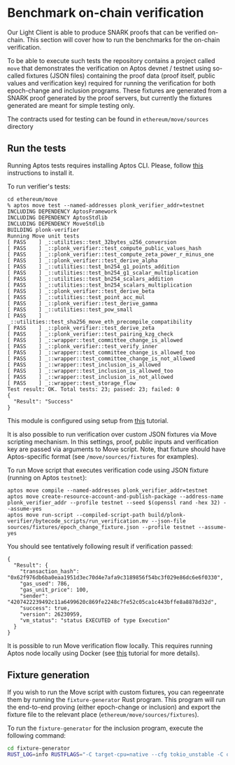 # Benchmark on-chain verification

Our Light Client is able to produce SNARK proofs that can be verified on-chain. This section will cover how to run the
benchmarks for the on-chain verification.

To be able to execute such tests the repository contains a project called `move` that demonstrates the verification on
Aptos devnet / testnet using so-called fixtures (JSON files) containing the proof data (proof itself, public values and
verification key) required for running the verification for both epoch-change and inclusion programs. These fixtures
are generated from a SNARK proof generated by the proof servers, but currently the fixtures generated are meant for
simple testing only.

The contracts used for testing can be found in `ethereum/move/sources` directory

## Run the tests

Running Aptos tests requires installing Aptos CLI. Please, follow [this](https://aptos.dev/en/build/cli) instructions to
install it.

To run verifier's tests:

```
cd ethereum/move
% aptos move test --named-addresses plonk_verifier_addr=testnet
INCLUDING DEPENDENCY AptosFramework
INCLUDING DEPENDENCY AptosStdlib
INCLUDING DEPENDENCY MoveStdlib
BUILDING plonk-verifier
Running Move unit tests
[ PASS    ] _::utilities::test_32bytes_u256_conversion
[ PASS    ] _::plonk_verifier::test_compute_public_values_hash
[ PASS    ] _::plonk_verifier::test_compute_zeta_power_r_minus_one
[ PASS    ] _::plonk_verifier::test_derive_alpha
[ PASS    ] _::utilities::test_bn254_g1_points_addition
[ PASS    ] _::utilities::test_bn254_g1_scalar_multiplication
[ PASS    ] _::utilities::test_bn254_scalars_addition
[ PASS    ] _::utilities::test_bn254_scalars_multiplication
[ PASS    ] _::plonk_verifier::test_derive_beta
[ PASS    ] _::utilities::test_point_acc_mul
[ PASS    ] _::plonk_verifier::test_derive_gamma
[ PASS    ] _::utilities::test_pow_small
[ PASS    ] _::utilities::test_sha256_move_eth_precompile_compatibility
[ PASS    ] _::plonk_verifier::test_derive_zeta
[ PASS    ] _::plonk_verifier::test_pairing_kzg_check
[ PASS    ] _::wrapper::test_committee_change_is_allowed
[ PASS    ] _::plonk_verifier::test_verify_inner
[ PASS    ] _::wrapper::test_committee_change_is_allowed_too
[ PASS    ] _::wrapper::test_committee_change_is_not_allowed
[ PASS    ] _::wrapper::test_inclusion_is_allowed
[ PASS    ] _::wrapper::test_inclusion_is_allowed_too
[ PASS    ] _::wrapper::test_inclusion_is_not_allowed
[ PASS    ] _::wrapper::test_storage_flow
Test result: OK. Total tests: 23; passed: 23; failed: 0
{
  "Result": "Success"
}
```

This module is configured using setup from [this](https://aptos.dev/en/build/guides/build-e2e-dapp/1-create-smart-contract) tutorial.

It is also possible to run verification over custom JSON fixtures via Move scripting mechanism. In this settings, proof, public inputs and
verification key are passed via arguments to Move script. Note, that fixture should have Aptos-specific format (see `/move/sources/fixtures` for
examples).

To run Move script that executes verification code using JSON fixture (running on Aptos `testnet`):

```
aptos move compile --named-addresses plonk_verifier_addr=testnet
aptos move create-resource-account-and-publish-package --address-name plonk_verifier_addr --profile testnet --seed $(openssl rand -hex 32) --assume-yes
aptos move run-script --compiled-script-path build/plonk-verifier/bytecode_scripts/run_verification.mv --json-file sources/fixtures/epoch_change_fixture.json --profile testnet --assume-yes
```

You should see tentatively following result if verification passed:

```
{
  "Result": {
    "transaction_hash": "0x62f976db6ba0eaa1951d3ec70d4e7afa9c3189856f54bc3f029e86dc6e6f0330",
    "gas_used": 786,
    "gas_unit_price": 100,
    "sender": "4207422239492c11a6499620c869fe2248c7fe52c05ca1c443bffe8a8878d32d",
    "success": true,
    "version": 26230959,
    "vm_status": "status EXECUTED of type Execution"
  }
}
```
It is possible to run Move verification flow locally. This requires running Aptos node locally using Docker (see [this](https://aptos.dev/en/build/cli/running-a-local-network) tutorial for more details).

## Fixture generation

If you wish to run the Move script with custom fixtures, you can regeenrate them by running the
`fixture-generator` Rust program. This program will run the end-to-end proving (either epoch-change or inclusion) and
export the fixture file to the relevant place (`ethereum/move/sources/fixtures`).

To run the `fixture-generator` for the inclusion program, execute the following command:

```bash
cd fixture-generator
RUST_LOG=info RUSTFLAGS="-C target-cpu=native --cfg tokio_unstable -C opt-level=3" SHARD_SIZE=4194304 SHARD_BATCH_SIZE=0 cargo +nightly-2024-05-31 run --release --bin generate-fixture -- --program inclusion --language move
```

